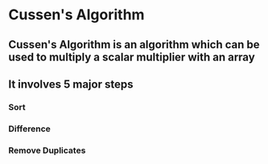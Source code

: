 # Cussen's Algorithm 
## Cussen's Algorithm is an algorithm which can be used to multiply a scalar multiplier with an array
## It involves 5 major steps
### Sort
### Difference
### Remove Duplicates
